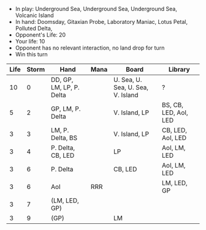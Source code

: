 - In play: Underground Sea, Underground Sea, Underground Sea, Volcanic Island
- In hand: Doomsday, Gitaxian Probe, Laboratory Maniac, Lotus Petal, Polluted
  Delta,
- Opponent's Life: 20
- Your life: 10
- Opponent has no relevant interaction, no land drop for turn
- Win this turn

| Life | Storm | Hand                     | Mana | Board                             | Library               |
|------|-------|--------------------------|------|-----------------------------------|-----------------------|
| 10   | 0     | DD, GP, LM, LP, P. Delta |      | U. Sea, U. Sea, U. Sea, V. Island | ?                     |
| 5    | 2     | GP, LM, P. Delta         |      | V. Island, LP                     | BS, CB, LED, AoI, LED |
| 3    | 3     | LM, P. Delta, BS         |      | V. Island, LP                     | CB, LED, AoI, LED     |
| 3    | 4     | P. Delta, CB, LED        |      | LP                                | AoI, LM, LED          |
| 3    | 6     | P. Delta                 |      | CB, LED                           | AoI, LM, LED          |
| 3    | 6     | AoI                      | RRR  |                                   | LM, LED, GP           |
| 3    | 7     | (LM, LED, GP)            |      |                                   |                       |
| 3    | 9     | (GP)                     |      | LM                                |                       |
